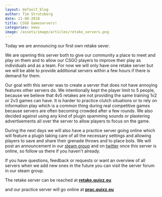 ```yaml
---
layout: default_blog
author: Tim Strutzberg
date: 21-08-2018
title: CSGO Gameservers!
categories: news
image: /assets/image/articles/retake_servers.png
---
```

Today we are announcing our first own retake sever.

We are opening this server both to give our community a place to meet and play on them and to allow our CSGO players to improve their play as individuals and as a team. For now we will only have one retake server but we will be able to provide additional servers within a few hours if there is demand for them.

Our goal with this server was to create a server that does not have annoying features other servers do. We intentionally kept the player limit to 5 people, because we believe that 4v5 retakes are not providing the same training 1v2 or 2v3 games can have. It is harder to practice clutch situations or to rely on information play which is a common thing during real competitive games because servers are often becoming crowded after a few rounds. We also decided against using any kind of plugin spamming sounds or plastering advertisements all over the server to allow players to focus on the game.

During the next days we will also have a practice server going online which will feature a plugin taking care of all the necessary settings and allowing players to save and share their grenade throws and to place bots. We will post an announcement in our [steam group](https://steamcommunity.com/groups/QuixzFan#) and on [twitter](https://twitter.com/QuixzeSports) once this server is online, so follow us there if you haven't already.

If you have questions, feedback or requests or want an overview of all servers when we add new ones in the future you can visit the server forum in our steam group.

The retake server can be reached at [**retake.quixz.eu**](steam://connect/retake.quixz.eu)

and our practice server will go online at [**prac.quixz.eu**](steam://connect/prac.quixz.eu)
